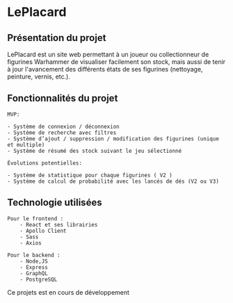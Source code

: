 # LePlacard

## Présentation du projet

LePlacard est un site web permettant à un joueur ou collectionneur de figurines Warhammer de visualiser facilement son stock, mais aussi de tenir à jour l'avancement des différents états de ses figurines (nettoyage, peinture, vernis, etc.).

## Fonctionnalités du projet

	MVP:

	- Système de connexion / déconnexion
	- Système de recherche avec filtres
	- Système d’ajout / suppression / modification des figurines (unique et multiple)
	- Système de résumé des stock suivant le jeu sélectionné

	Évolutions potentielles:

	- Système de statistique pour chaque figurines ( V2 ) 
	- Système de calcul de probabilité avec les lancés de dés (V2 ou V3)
  
## Technologie utilisées

	Pour le frontend :
		- React et ses librairies
		- Apollo Client
		- Sass
		- Axios

	Pour le backend :
		- Node,JS
		- Express
		- GraphQL
		- PostgreSQL


Ce projets est en cours de développement 
